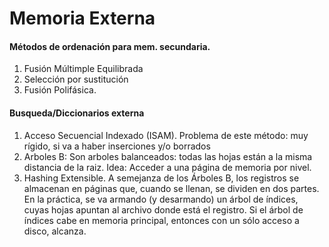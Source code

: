 # Memoria Externa

#### Métodos de ordenación para mem. secundaria.
1. Fusión Múltimple Equilibrada
2. Selección por sustitución
3. Fusión Polifásica.

#### Busqueda/Diccionarios externa
1. Acceso Secuencial Indexado (ISAM). Problema de este método: muy rígido, si va a haber inserciones y/o borrados
2. Arboles B: Son arboles balanceados: todas las hojas están a la misma distancia de la raiz. Idea: Acceder a una página de memoria por nivel.
3. Hashing Extensible. A semejanza de los Árboles B, los registros se almacenan en páginas que, cuando se llenan, se dividen en dos partes. En la práctica, se va armando (y desarmando) un árbol de índices, cuyas hojas apuntan al archivo donde está el registro. Si el árbol de índices cabe en memoria principal, entonces con un sólo acceso a disco, alcanza.
